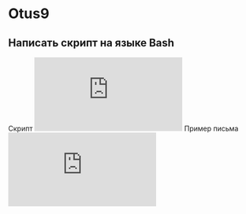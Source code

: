 # Otus9
## Написать скрипт на языке Bash
Скрипт ![](https://github.com/Sunabak/Otus9/blob/main/scv1.sh)
Пример письма ![](https://github.com/Sunabak/Otus9/blob/main/mail.txt) 
